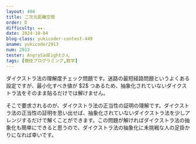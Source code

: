 ```yaml
---
layout: 404
title: 二次元距離空間
order: D
difficulty: ★★☆
date: 2024-10-04
blog-class: yukicoder-contest-449
aname: yukicoder2913
num: 2913
tester: AngrySadEightさん
tags: [競技プログラミング,数学]
---
```


<p>
ダイクストラ法の理解度チェック問題です。迷路の最短経路問題というよくある設定ですが、最小化すべき値が $2$ つあるため、抽象化されていないダイクストラ法をそのまま貼るだけでは解けません。
</p>
<p>
そこで要求されるのが、ダイクストラ法の正当性の証明の理解です。ダイクストラ法の正当性の証明を思い出せば、抽象化されていないダイクストラ法を少しアレンジするだけで解くことができます。この問題が解ければダイクストラ法の抽象化も簡単にできると思うので、ダイクストラ法の抽象化に未挑戦な人の足掛かりになれば幸いです。
</p>
